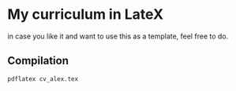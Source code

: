 # My curriculum in LateX

in case you like it and want to use this as a template, feel free to do.

## Compilation

```bash
pdflatex cv_alex.tex
```
